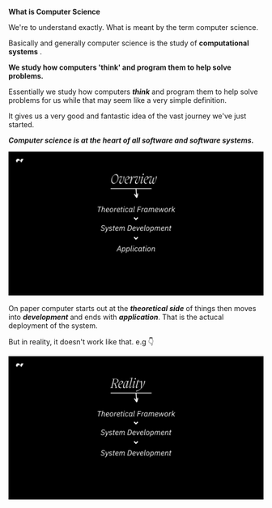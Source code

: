 **What is Computer Science**

We're to understand exactly. What is meant by the term computer science.

Basically and generally computer science is the study of **computational systems** .

**We study how computers 'think' and program them to help solve problems.**

Essentially we study how computers ***think*** and program them to help solve problems for us while that may seem like a very simple definition.

It gives us a very good and fantastic idea of the vast journey we've just started.

***Computer science is at the heart of all software and software systems.***   

![alt text](https://github.com/opennote-cs/cs/blob/main/module%201%20/lesson%201/img/Overview.png)

On paper computer starts out at the ***theoretical side*** of things then moves into ***development*** and ends with ***application***. That is the actucal deployment of the system. 

But in reality, it doesn't work like that. e.g 👇

![alt text](https://github.com/opennote-cs/cs/blob/main/module%201%20/lesson%201/img/Reality.png)
